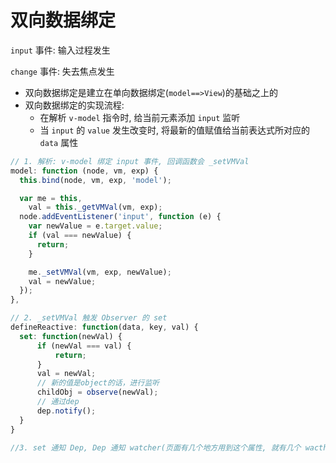 # 双向数据绑定

`input` 事件: 输入过程发生

`change` 事件: 失去焦点发生

- 双向数据绑定是建立在单向数据绑定(`model==>View`)的基础之上的
- 双向数据绑定的实现流程:
  - 在解析 `v-model` 指令时, 给当前元素添加 `input` 监听
  - 当 `input` 的 `value` 发生改变时, 将最新的值赋值给当前表达式所对应的 `data` 属性

```js
// 1. 解析: v-model 绑定 input 事件, 回调函数会 _setVMVal
model: function (node, vm, exp) {
  this.bind(node, vm, exp, 'model');

  var me = this,
    val = this._getVMVal(vm, exp);
  node.addEventListener('input', function (e) {
    var newValue = e.target.value;
    if (val === newValue) {
      return;
    }

    me._setVMVal(vm, exp, newValue);
    val = newValue;
  });
},

// 2. _setVMVal 触发 Observer 的 set
defineReactive: function(data, key, val) {
  set: function(newVal) {
      if (newVal === val) {
          return;
      }
      val = newVal;
      // 新的值是object的话，进行监听
      childObj = observe(newVal);
      // 通过dep
      dep.notify();
  }
}

//3. set 通知 Dep, Dep 通知 watcher(页面有几个地方用到这个属性, 就有几个 wacther)
```